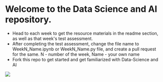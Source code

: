 # Welcome to the Data Science and AI repository. 

- Head to each week to get the resource materials in the readme section, as well as that week's test assessment.
- After completing the test assessment, change the file name to WeekN_Name.ipynb or WeekN_Name.py file, and create a pull request for the same. N - number of the week, Name - your own name
- Fork this repo to get started and get familiarized with Data-Science and AI

<img src=https://www.mygreatlearning.com/blog/wp-content/uploads/DS-AI-ML-1.jpg></img>
